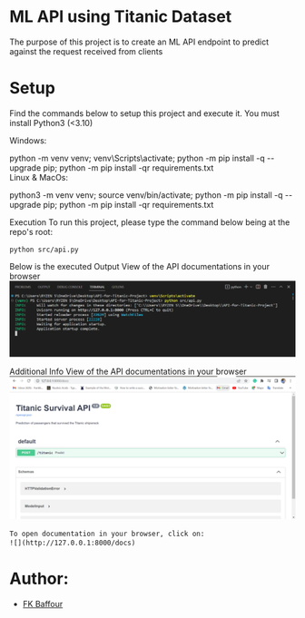 # ML API using Titanic Dataset
The purpose of this project is to create an ML API endpoint to predict against the request received from clients

# Setup
Find the commands below to setup this project and execute it. You must install Python3 (<3.10)

Windows:

  python -m venv venv; venv\Scripts\activate; python -m pip install -q --upgrade pip; python -m pip install -qr requirements.txt  
Linux & MacOs:

  python3 -m venv venv; source venv/bin/activate; python -m pip install -q --upgrade pip; python -m pip install -qr requirements.txt  

Execution
To run this project, please type the command below being at the repo's root:

    python src/api.py

  Below is the executed Output
    View of the API documentations in your browser
    ![](./screenshots/execute.png)

Additional Info
    View of the API documentations in your browser
    ![](./screenshots/docs.png)

    To open documentation in your browser, click on:
    ![](http://127.0.0.1:8000/docs)

# Author:
- [FK Baffour](https://www.linkedin.com/in/frank-kyei-baffour-403b60100/)
